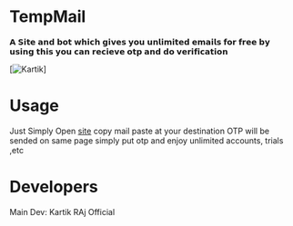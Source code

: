 #  TempMail

𝗔 𝗦𝗶𝘁𝗲 𝗮𝗻𝗱 𝗯𝗼𝘁 𝘄𝗵𝗶𝗰𝗵 𝗴𝗶𝘃𝗲𝘀 𝘆𝗼𝘂 𝘂𝗻𝗹𝗶𝗺𝗶𝘁𝗲𝗱 𝗲𝗺𝗮𝗶𝗹𝘀 𝗳𝗼𝗿 𝗳𝗿𝗲𝗲 𝗯𝘆 𝘂𝘀𝗶𝗻𝗴 𝘁𝗵𝗶𝘀 𝘆𝗼𝘂 𝗰𝗮𝗻 𝗿𝗲𝗰𝗶𝗲𝘃𝗲 𝗼𝘁𝗽 𝗮𝗻𝗱 𝗱𝗼 𝘃𝗲𝗿𝗶𝗳𝗶𝗰𝗮𝘁𝗶𝗼𝗻

[![Kartik](https://graph.org/file/b35b395452b11f75e1b22.jpg)]


# Usage

Just Simply Open [site](https://tempmailbykartikrajofficial.42web.io/) copy mail paste at your destination OTP will be sended 
on same page simply put otp and enjoy unlimited accounts, trials ,etc
# Developers
Main Dev: Kartik RAj Official

